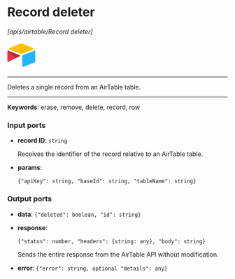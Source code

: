 # Record deleter

_[apis/airtable/Record deleter]_

![icon](</assets/icons/5555939f-919c-41f8-847e-4b71cd64b2df.png>)

---

Deletes a single record from an AirTable table.<br>

---

__Keywords__: erase, remove, delete, record, row

### Input ports

* __record ID__: ` string `

    Receives the identifier of the record relative to an AirTable table.<br>


* __params__: 
    ```
    {"apiKey": string, "baseId": string, "tableName": string}
    ```

### Output ports

* __data__: ` {"deleted": boolean, "id": string} `


* __response__: 
    ```
    {"status": number, "headers": {string: any}, "body": string}
    ```

    Sends the entire response from the AirTable API without modification.<br>


* __error__: ` {"error": string, optional "details": any} `

